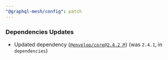 ```yaml
---
"@graphql-mesh/config": patch
---
```


### Dependencies Updates

- Updated dependency ([`@envelop/core@2.4.2` ↗︎](https://www.npmjs.com/package/@envelop/core/v/2.4.2)) (was `2.4.1`, in `dependencies`)
